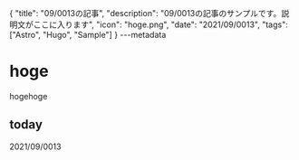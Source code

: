 {
  "title": "09/0013の記事",
  "description": "09/0013の記事のサンプルです。説明文がここに入ります",
  "icon": "hoge.png",
  "date": "2021/09/0013",
  "tags": ["Astro", "Hugo", "Sample"]
}
---metadata

# hoge
hogehoge

## today
2021/09/0013